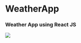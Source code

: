 # WeatherApp

<p class="center">
  <h3>Weather App using React JS</h3>
  <a href="https://imagesearchengine.netlify.app/">
    <img src="https://www.datocms-assets.com/25958/1587026343-weathersearch.jpg?auto=format&dpr=0.22&w=1403" />
  </a>
</p>
 
